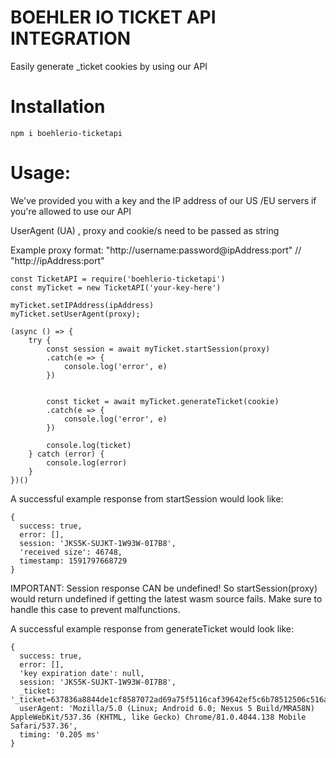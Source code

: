 # BOEHLER IO TICKET API INTEGRATION

Easily generate _ticket cookies by using our API

# Installation

`npm i boehlerio-ticketapi`

# Usage:

We've provided you with a key and the IP address of our US /EU servers if you're allowed to use our API

UserAgent (UA) , proxy and cookie/s need to be passed as string

Example proxy format: "http://username:password@ipAddress:port" // "http://ipAddress:port"
```
const TicketAPI = require('boehlerio-ticketapi')
const myTicket = new TicketAPI('your-key-here')

myTicket.setIPAddress(ipAddress)
myTicket.setUserAgent(proxy);

(async () => {
    try {
        const session = await myTicket.startSession(proxy)
        .catch(e => {
            console.log('error', e)
        })


        const ticket = await myTicket.generateTicket(cookie)
        .catch(e => {
            console.log('error', e)
        }) 

        console.log(ticket)
    } catch (error) {
        console.log(error)
    }
})()
```

A successful example response from startSession would look like:
```
{
  success: true,
  error: [],
  session: 'JKS5K-SUJKT-1W93W-0I7B8',
  'received size': 46748,
  timestamp: 1591797668729
}
```
IMPORTANT: Session response CAN be undefined! So startSession(proxy) would return undefined if getting the latest wasm source fails.
Make sure to handle this case to prevent malfunctions.

A successful example response from generateTicket would look like:
```
{
  success: true,
  error: [],
  'key expiration date': null,
  session: 'JKS5K-SUJKT-1W93W-0I7B8',
  _ticket: '_ticket=637836a8844de1cf8587072ad69a75f5116caf39642ef5c6b78512506c516ab1266897df75bdcdcec92b6e74e97a50db7b489e3be221fc1493a9981dcb42b6141591797669',  
  userAgent: 'Mozilla/5.0 (Linux; Android 6.0; Nexus 5 Build/MRA58N) AppleWebKit/537.36 (KHTML, like Gecko) Chrome/81.0.4044.138 Mobile Safari/537.36',
  timing: '0.205 ms'
}
```
